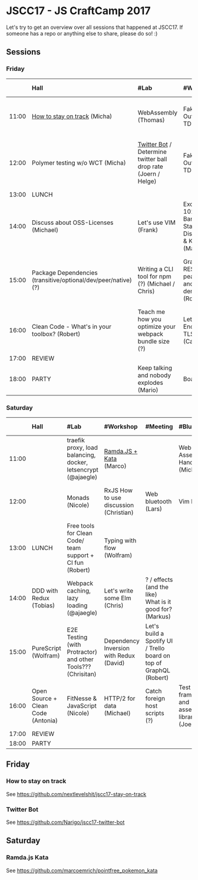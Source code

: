 # JSCC17 - JS CraftCamp 2017

Let's try to get an overview over all sessions that happened at JSCC17. If someone has a repo or anything else to share,
please do so! :)

## Sessions

### Friday

|       | Hall                                                           | #Lab                                                                           | #Workshop                                               | #Meeting                                                               | #Blue                                             | Somewhere else                                           |                                |                                             |
| :---  | :---                                                           | :---                                                                           | :---                                                    | :---                                                                   | :---                                              | :---                                                     | :---                           | :---                                        |
| 11:00 | [How to stay on track](#how-to-stay-on-track) (Micha)          | WebAssembly (Thomas)                                                           | Fake it Outside In TDD (David)                          | Let's TDD an Ethereum Smart Contract (Axel)                            | React-Alternatives (Vue.js, Inferno, ...) (Joern) | The "best" JS Project (what does it need, ...) (Antonia) | Coffee (peerigon)              | Morning Kata (Wolfram)                      |
| 12:00 | Polymer testing w/o WCT (Micha)                                | [Twitter Bot](#twitter-bot) / Determine twitter ball drop rate (Joern / Helge) | Fake it Outside In TDD (David)                          | Chatbots for internal processes (Thomas)                               | Maintainable Stylesheets (Mario)                  | 3D Printing @Intrane(?) (Adrian)                         | Hardware (Espruino?) (Michael) | Fast Feedback #ATDD #TDD #(?) #electron (?) |
| 13:00 | LUNCH                                                          |                                                                                |                                                         |                                                                        |                                                   |                                                          |                                |                                             |
| 14:00 | Discuss about OSS-Licenses (Michael)                           | Let's use VIM (Frank)                                                          | Exorcism 101: Banishing State Discussion & Kata (Marco) | Mob Programming RPG (Chris)                                            | Draft.JS + NLP (Andi)                             | Reactive Form RxJS is the experience? (?) (Carsten)      |                                |                                             |
| 15:00 | Package Dependencies (transitive/optional/dev/peer/native) (?) | Writing a CLI tool for npm (?) (Michael / Chris)                               | GraphQL - REST in peace? Intro and cool demo (Robert)   | Introduction to Functional / Functional Kata Ramda.js (Nicole / Marco) |                                                   |                                                          |                                |                                             |
| 16:00 | Clean Code - What's in your toolbox? (Robert)                  | Teach me how you optimize your webpack bundle size (?)                         | Let's Encrypt + TLS! (Carsten ?)                        | Functional programming in everyday life (Alex)                         | Workshop Build NPM Libraries with Rollup (Lukas)  | Events and Meetups (?)                                   | Code Reviews (?)               |                                             |
| 17:00 | REVIEW                                                         |                                                                                |                                                         |                                                                        |                                                   |                                                          |                                |                                             |
| 18:00 | PARTY                                                          | Keep talking and nobody explodes (Mario)                                       | Boardgames                                              |                                                                        |                                                   |                                                          |                                |                                             |

### Saturday

|       | Hall                               | #Lab                                                          | #Workshop                               | #Meeting                                                           | #Blue                                           | Somewhere else                             |                                                      |
| :---  | :---                               | :---                                                          | :---                                    | :---                                                               | :---                                            | :---                                       | :---                                                 |
| 11:00 |                                    | traefik proxy, load balancing, docker, letsencrypt (@ajaegle) | [Ramda.JS + Kata](#ramdajs-kata) (Marco)                 |                                                                    | Web Assembly Hands On (Michael)                 | Morning Kata (Wolfram)                     |                                                      |
| 12:00 |                                    | Monads (Nicole)                                               | RxJS How to use discussion (Christian)  | Web bluetooth (Lars)                                               | Vim Pt. 2                                       | Build Setups (Simon)                       | Multiplatform / Mobile (Cordova / PhoneGap?) (Jonas) |
| 13:00 | LUNCH                              | Free tools for Clean Code/ team support + CI fun (Robert)     | Typing with flow (Wolfram)              |                                                                    |                                                 | Spec By Example (Stefan)                   | Pokemon RAID! On Demand (?)                          |
| 14:00 | DDD with Redux (Tobias)            | Webpack caching, lazy loading (@ajaegle)                      | Let's write some Elm (Chris)            | ? / effects (and the like) What is it good for? (Markus)           |                                                 |                                            |                                                      |
| 15:00 | PureScript (Wolfram)               | E2E Testing (with Protractor) and other Tools??? (Chrisitan)  | Dependency Inversion with Redux (David) | Let's build a Spotify UI / Trello board on top of GraphQL (Robert) |                                                 | Getting Hands on product + Business (Jeff) |                                                      |
| 16:00 | Open Source + Clean Code (Antonia) | FitNesse & JavaScript (Nicole)                                | HTTP/2 for data (Michael)               | Catch foreign host scripts (?)                                     | Test frameworks and assertion libraries (Joern) | Programming using logical Paradigm (Alex)  |                                                      |
| 17:00 | REVIEW                             |                                                               |  |  |  |  |  |  |
| 18:00 | PARTY                              |                                                               |  |  |  |  |  |  |

## Friday

### How to stay on track

See https://github.com/nextlevelshit/jscc17-stay-on-track

### Twitter Bot

See https://github.com/Narigo/jscc17-twitter-bot

## Saturday

### Ramda.js Kata

See https://github.com/marcoemrich/pointfree_pokemon_kata
